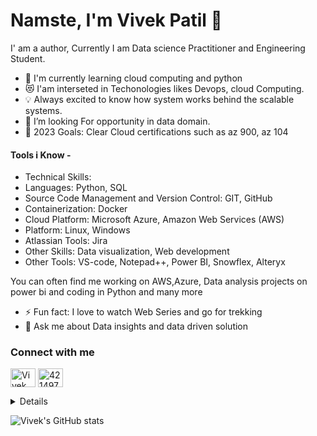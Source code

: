 # Namste, I'm Vivek Patil 👋 

I' am a author, Currently I am Data science Practitioner and Engineering Student.

- 🌱 I'm currently learning cloud computing and python
- 😻 I'am interseted in Techonologies likes Devops, cloud Computing.
- 💡 Always excited to know how system works behind the scalable systems.
- 🔭 I’m looking For opportunity in data domain.
- 🥅 2023 Goals: Clear Cloud certifications such as az 900, az 104

#### Tools i Know - 
- Technical Skills:
- Languages: Python, SQL
- Source Code Management and Version Control: GIT, GitHub
- Containerization: Docker
- Cloud Platform: Microsoft Azure, Amazon Web Services (AWS)
- Platform: Linux, Windows
- Atlassian Tools: Jira
- Other Skills: Data visualization, Web development
- Other Tools: VS-code, Notepad++, Power BI, Snowflex, Alteryx

You can often find me working on AWS,Azure, Data analysis projects on power bi and coding in Python and many more
- ⚡ Fun fact: I love to watch Web Series and go for trekking 
- 💬 Ask me about Data insights and data driven solution

### Connect with me

<a href="https://www.linkedin.com/in/vivekkpatil7/" target="blank"><img align="center" src="https://camo.githubusercontent.com/c8a9c5b414cd812ad6a97a46c29af67239ddaeae08c41724ff7d945fb4c047e5/68747470733a2f2f6564656e742e6769746875622e696f2f537570657254696e7949636f6e732f696d616765732f7376672f6c696e6b6564696e2e737667" alt="Vivek Patil" height="30" width="40" /></a>
<a href="mail:vivekkpatil6@yahoo.com" target="blank"><img align="center" src="https://camo.githubusercontent.com/4a3dd8d10a27c272fd04b2ce8ed1a130606f95ea6a76b5e19ce8b642faa18c27/68747470733a2f2f6564656e742e6769746875622e696f2f537570657254696e7949636f6e732f696d616765732f7376672f676d61696c2e737667" alt="4214976" height="30" width="40" /></a>

<details>
<br>
This is how you dropdown.
</details>



  
  
![Vivek's GitHub stats](https://github-readme-stats.vercel.app/api?username=vivekkpatil7&show_icons=true&theme=radical)

